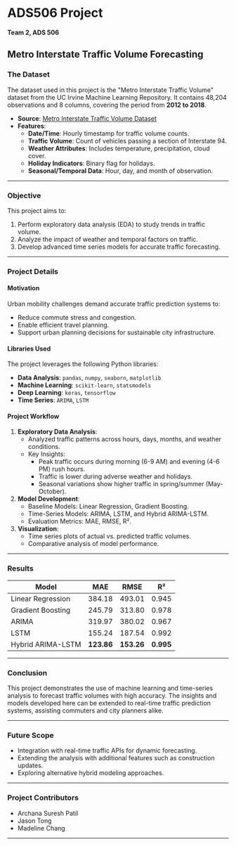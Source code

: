 # ADS506 Project  
**Team 2, ADS 506**  

## Metro Interstate Traffic Volume Forecasting  

### The Dataset  
The dataset used in this project is the "Metro Interstate Traffic Volume" dataset from the UC Irvine Machine Learning Repository. It contains 48,204 observations and 8 columns, covering the period from **2012 to 2018**.  

- **Source**: [Metro Interstate Traffic Volume Dataset](https://archive.ics.uci.edu/dataset/492/metro+interstate+traffic+volume)
- **Features**:
  - **Date/Time**: Hourly timestamp for traffic volume counts.
  - **Traffic Volume**: Count of vehicles passing a section of Interstate 94.
  - **Weather Attributes**: Includes temperature, precipitation, cloud cover.
  - **Holiday Indicators**: Binary flag for holidays.
  - **Seasonal/Temporal Data**: Hour, day, and month of observation.

---

### Objective  
This project aims to:
1. Perform exploratory data analysis (EDA) to study trends in traffic volume.
2. Analyze the impact of weather and temporal factors on traffic.
3. Develop advanced time series models for accurate traffic forecasting.

---

### Project Details  

#### **Motivation**  
Urban mobility challenges demand accurate traffic prediction systems to:
- Reduce commute stress and congestion.
- Enable efficient travel planning.
- Support urban planning decisions for sustainable city infrastructure.

#### **Libraries Used**  
The project leverages the following Python libraries:  
- **Data Analysis**: `pandas`, `numpy`, `seaborn`, `matplotlib`
- **Machine Learning**: `scikit-learn`, `statsmodels`
- **Deep Learning**: `keras`, `tensorflow`
- **Time Series**: `ARIMA`, `LSTM`

#### **Project Workflow**  
1. **Exploratory Data Analysis**:
   - Analyzed traffic patterns across hours, days, months, and weather conditions.
   - Key Insights:
     - Peak traffic occurs during morning (6-9 AM) and evening (4-6 PM) rush hours.
     - Traffic is lower during adverse weather and holidays.
     - Seasonal variations show higher traffic in spring/summer (May-October).
2. **Model Development**:
   - Baseline Models: Linear Regression, Gradient Boosting.
   - Time-Series Models: ARIMA, LSTM, and Hybrid ARIMA-LSTM.
   - Evaluation Metrics: MAE, RMSE, R².
3. **Visualization**:
   - Time series plots of actual vs. predicted traffic volumes.
   - Comparative analysis of model performance.

---

### Results  

| Model                  | MAE       | RMSE      | R²       |
|------------------------|-----------|-----------|----------|
| Linear Regression      | 384.18    | 493.01    | 0.945    |
| Gradient Boosting      | 245.79    | 313.80    | 0.978    |
| ARIMA                  | 319.97    | 380.02    | 0.967    |
| LSTM                   | 155.24    | 187.54    | 0.992    |
| Hybrid ARIMA-LSTM      | **123.86**| **153.26**| **0.995**|

---

### Conclusion  

This project demonstrates the use of machine learning and time-series analysis to forecast traffic volumes with high accuracy. The insights and models developed here can be extended to real-time traffic prediction systems, assisting commuters and city planners alike.

---

### Future Scope  

- Integration with real-time traffic APIs for dynamic forecasting.
- Extending the analysis with additional features such as construction updates.
- Exploring alternative hybrid modeling approaches.

---

### Project Contributors  
- Archana Suresh Patil 
- Jason Tong  
- Madeline Chang  

---


